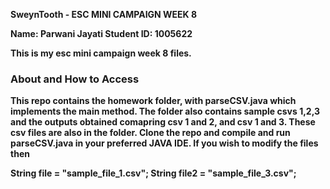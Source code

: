 <strong>SweynTooth - ESC MINI CAMPAIGN WEEK 8<strong>

Name: Parwani Jayati 
Student ID: 1005622 

This is my esc mini campaign week 8 files. 

  </strong>
 
  <h3>About and How to Access </h3>
 
  <p>This repo contains the homework folder, with parseCSV.java which implements the main method. The folder also contains sample csvs 1,2,3 and the outputs obtained comapring csv 1 and 2, and csv 1 and 3. These csv files are also in the folder. 
    Clone the repo and compile and run parseCSV.java in your preferred JAVA IDE. If you wish to modify the files then</p>
    String file = "sample_file_1.csv";
        String file2 = "sample_file_3.csv";
